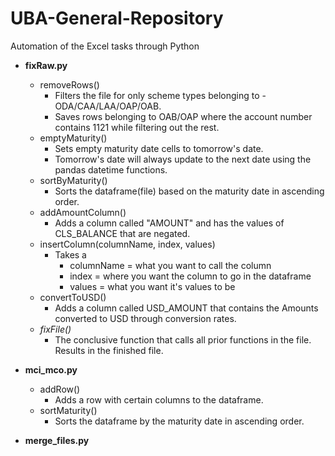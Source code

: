 # UBA-General-Repository

Automation of the Excel tasks through Python
* **fixRaw.py**
  * removeRows()
    * Filters the file for only scheme types belonging to - ODA/CAA/LAA/OAP/OAB.
    * Saves rows belonging to OAB/OAP where the account number contains 1121 while filtering out the rest.
  * emptyMaturity()
    * Sets empty maturity date cells to tomorrow's date.
    * Tomorrow's date will always update to the next date using the pandas datetime functions.
  * sortByMaturity()
    * Sorts the dataframe(file) based on the maturity date in ascending order.
  * addAmountColumn()
    * Adds a column called "AMOUNT" and has the values of CLS_BALANCE that are negated.
  * insertColumn(columnName, index, values)
    * Takes a 
        * columnName = what you want to call the column
        * index = where you want the column to go in the dataframe
        * values = what you want it's values to be
  * convertToUSD()
    * Adds a column called USD_AMOUNT that contains the Amounts converted to USD through conversion rates.
  * *fixFile()*
    * The conclusive function that calls all prior functions in the file. Results in the finished file.
* **mci_mco.py**
  * addRow()
    * Adds a row with certain columns to the dataframe.
  * sortMaturity()
    * Sorts the dataframe by the maturity date in ascending order.

* **merge_files.py**
